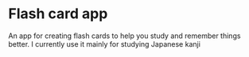 # Flash card app

An app for creating flash cards to help you study and remember things better. I currently use it mainly for studying Japanese kanji